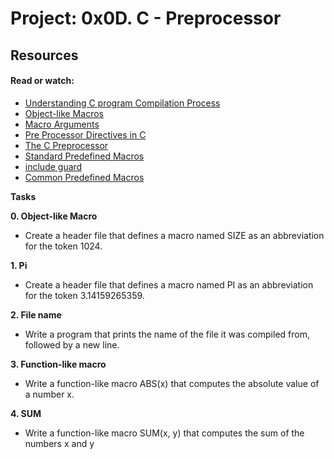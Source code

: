 # Project: 0x0D. C - Preprocessor</br>
## Resources </br>
#### Read or watch: </br>
- [Understanding C program Compilation Process](https://www.youtube.com/watch?v=eW5he5uFBNM)</br>
- [Object-like Macros](https://gcc.gnu.org/onlinedocs/gcc-5.1.0/cpp/Object-like-Macros.html#Object-like-Macros)</br>
- [Macro Arguments](https://gcc.gnu.org/onlinedocs/gcc-5.1.0/cpp/Macro-Arguments.html#Macro-Arguments)</br>
- [Pre Processor Directives in C](https://www.youtube.com/watch?v=X6HiYbY3Uak)</br>
- [The C Preprocessor](https://www.cprogramming.com/tutorial/cpreprocessor.html)</br>
- [Standard Predefined Macros](https://gcc.gnu.org/onlinedocs/gcc-5.1.0/cpp/Standard-Predefined-Macros.html#Standard-Predefined-Macros)</br>
- [include guard](https://en.wikipedia.org/wiki/Include_guard)</br>
- [Common Predefined Macros](https://gcc.gnu.org/onlinedocs/gcc-5.1.0/cpp/Common-Predefined-Macros.html#Common-Predefined-Macros)</br>

**Tasks** </br>

**0. Object-like Macro** 
- Create a header file that defines a macro named SIZE as an abbreviation for the token 1024.

**1. Pi**
- Create a header file that defines a macro named PI as an abbreviation for the token 3.14159265359.

**2. File name**
- Write a program that prints the name of the file it was compiled from, followed by a new line.

**3. Function-like macro**
- Write a function-like macro ABS(x) that computes the absolute value of a number x.

**4. SUM** 
- Write a function-like macro SUM(x, y) that computes the sum of the numbers x and y

